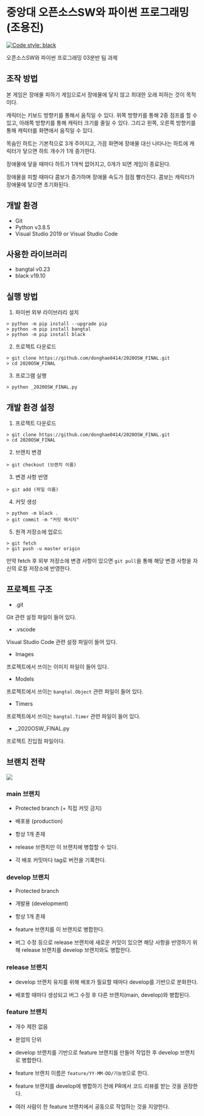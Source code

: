 # 중앙대 오픈소스SW와 파이썬 프로그래밍 (조용진)

<a href="https://github.com/psf/black"><img alt="Code style: black" src="https://img.shields.io/badge/code%20style-black-000000.svg"></a>

오픈소스SW와 파이썬 프로그래밍 03분반 팀 과제

## 조작 방법

본 게임은 장애물 피하기 게임으로서 장애물에 닿지 않고 최대한 오래 피하는 것이 목적이다.

캐릭터는 키보드 방향키를 통해서 움직일 수 있다. 위쪽 방향키를 통해 2중 점프를 할 수 있고, 아래쪽 방향키를 통해 캐릭터 크기를 줄일 수 있다. 그리고 왼쪽, 오른쪽 방향키를 통해 캐릭터를 화면에서 움직일 수 있다.

목숨인 하트는 기본적으로 3개 주어지고, 가끔 화면에 장애물 대신 나타나는 하트에 캐릭터가 닿으면 하트 개수가 1개 증가한다.

장애물에 닿을 때마다 하트가 1개씩 없어지고, 0개가 되면 게임이 종료된다.

장애물을 피할 때마다 콤보가 증가하며 장애물 속도가 점점 빨라진다. 콤보는 캐릭터가 장애물에 닿으면 초기화된다.

## 개발 환경

- Git
- Python v3.8.5
- Visual Studio 2019 or Visual Studio Code

## 사용한 라이브러리

- bangtal v0.23
- black v19.10

## 실행 방법

1. 파이썬 외부 라이브러리 설치

```shell
> python -m pip install --upgrade pip
> python -m pip install bangtal
> python -m pip install black
```

2. 프로젝트 다운로드

```shell
> git clone https://github.com/donghae0414/2020OSW_FINAL.git
> cd 2020OSW_FINAL
```

3. 프로그램 실행

```shell
> python _2020OSW_FINAL.py
```

## 개발 환경 설정

1. 프로젝트 다운로드

```shell
> git clone https://github.com/donghae0414/2020OSW_FINAL.git
> cd 2020OSW_FINAL
```

2. 브랜치 변경

```shell
> git checkout (브랜치 이름)
```

3. 변경 사항 반영

```shell
> git add (파일 이름)
```

4. 커밋 생성

```shell
> python -m black .
> git commit -m "커밋 메시지"
```

5. 원격 저장소에 업로드

```shell
> git fetch
> git push -u master origin
```

만약 fetch 후 외부 저장소에 변경 사항이 있으면 `git pull`을 통해 해당 변경 사항을 자신의 로컬 저장소에 반영한다.

## 프로젝트 구조

- .git

Git 관련 설정 파일이 들어 있다.

- .vscode

Visual Studio Code 관련 설정 파일이 들어 있다.

- Images

프로젝트에서 쓰이는 이미지 파일이 들어 있다.

- Models

프로젝트에서 쓰이는 `bangtal.Object` 관련 파일이 들어 있다.

- Timers

프로젝트에서 쓰이는 `bangtal.Timer` 관련 파일이 들어 있다.

- \_2020OSW_FINAL.py

프로젝트 진입점 파일이다.

## 브랜치 전략

![](http://postfiles7.naver.net/MjAxODAyMDNfOTgg/MDAxNTE3NjI3MzI0NjU1.V2GkhqrdgVSj0N7n8PDlWb9JvEQInMis5jW1b7QnCE8g.PQtKm7LOuraB3UeBICJ-byEe4SOTiWfIzQylWvzAPxog.PNG.aufcl4858/kF7Uf.png?type=w2)

### main 브랜치

- Protected branch (+ 직접 커밋 금지)

- 배포용 (production)

- 항상 1개 존재

- release 브랜치만 이 브랜치에 병합할 수 있다.

- 각 배포 커밋마다 tag로 버전을 기록한다.

### develop 브랜치

- Protected branch

- 개발용 (development)

- 항상 1개 존재

- feature 브랜치를 이 브랜치로 병합한다.

- 버그 수정 등으로 release 브랜치에 새로운 커밋이 있으면 해당 사항을 반영하기 위해 release 브랜치를 develop 브랜치와도 병합한다.

### release 브랜치

- develop 브랜치 유지를 위해 배포가 필요할 때마다 develop를 기반으로 분화한다.

- 배포할 때마다 생성되고 버그 수정 후 다른 브랜치(main, develop)와 병합된다.

### feature 브랜치

- 개수 제한 없음

- 분업의 단위

- develop 브랜치를 기반으로 feature 브랜치를 만들어 작업한 후 develop 브랜치로 병합한다.

- feature 브랜치 이름은 `feature/YY-MM-DD/기능명`으로 한다.

- feature 브랜치를 develop에 병합하기 전에 PR에서 코드 리뷰를 받는 것을 권장한다.

- 여러 사람이 한 feature 브랜치에서 공동으로 작업하는 것을 지양한다.
